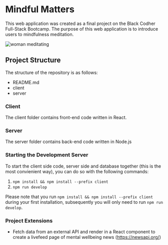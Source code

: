 # Mindful Matters 

This web application was created as a final project on the Black Codher Full-Stack Bootcamp. 
The purpose of this web application is to introduce users to mindfulness meditation. 

![woman meditating](https://img.freepik.com/free-photo/attractive-black-woman-bed-meditating_153437-2932.jpg?size=626&ext=jpg)

## Project Structure

The structure of the repository is as follows:

- README.md
- client
- server

### Client

The client folder contains front-end code written in React. 

### Server

The server folder contains back-end code written in Node.js


### Starting the Development Server

To start the client side code, server side and database together (this is the most convienient way), you can do so with the following commands:
1. `npm install && npm install --prefix client`
2. `npm run develop`

Please note that you run `npm install && npm install --prefix client` during your first installation, subsequently you will only need to run `npm run develop`. 

### Project Extensions 

* Fetch data from an external API and render in a React component to create a livefeed page of mental wellbeing news (https://newsapi.org/) 
